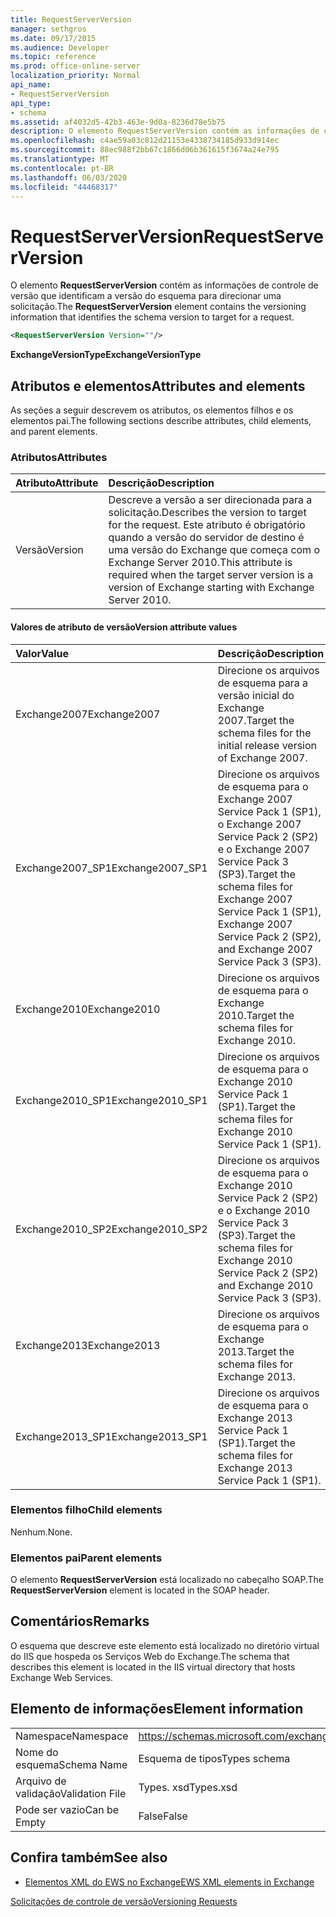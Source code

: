 ```yaml
---
title: RequestServerVersion
manager: sethgros
ms.date: 09/17/2015
ms.audience: Developer
ms.topic: reference
ms.prod: office-online-server
localization_priority: Normal
api_name:
- RequestServerVersion
api_type:
- schema
ms.assetid: af4032d5-42b3-463e-9d0a-8236d78e5b75
description: O elemento RequestServerVersion contém as informações de controle de versão que identificam a versão do esquema para direcionar uma solicitação.
ms.openlocfilehash: c4ae59a03c812d21153e4338734185d933d914ec
ms.sourcegitcommit: 88ec988f2bb67c1866d06b361615f3674a24e795
ms.translationtype: MT
ms.contentlocale: pt-BR
ms.lasthandoff: 06/03/2020
ms.locfileid: "44468317"
---
```

# <a name="requestserverversion"></a><span data-ttu-id="dbef3-103">RequestServerVersion</span><span class="sxs-lookup"><span data-stu-id="dbef3-103">RequestServerVersion</span></span>

<span data-ttu-id="dbef3-104">O elemento **RequestServerVersion** contém as informações de controle de versão que identificam a versão do esquema para direcionar uma solicitação.</span><span class="sxs-lookup"><span data-stu-id="dbef3-104">The **RequestServerVersion** element contains the versioning information that identifies the schema version to target for a request.</span></span> 
  
```XML
<RequestServerVersion Version=""/>
```

 <span data-ttu-id="dbef3-105">**ExchangeVersionType**</span><span class="sxs-lookup"><span data-stu-id="dbef3-105">**ExchangeVersionType**</span></span>
## <a name="attributes-and-elements"></a><span data-ttu-id="dbef3-106">Atributos e elementos</span><span class="sxs-lookup"><span data-stu-id="dbef3-106">Attributes and elements</span></span>

<span data-ttu-id="dbef3-107">As seções a seguir descrevem os atributos, os elementos filhos e os elementos pai.</span><span class="sxs-lookup"><span data-stu-id="dbef3-107">The following sections describe attributes, child elements, and parent elements.</span></span>
  
### <a name="attributes"></a><span data-ttu-id="dbef3-108">Atributos</span><span class="sxs-lookup"><span data-stu-id="dbef3-108">Attributes</span></span>

|<span data-ttu-id="dbef3-109">**Atributo**</span><span class="sxs-lookup"><span data-stu-id="dbef3-109">**Attribute**</span></span>|<span data-ttu-id="dbef3-110">**Descrição**</span><span class="sxs-lookup"><span data-stu-id="dbef3-110">**Description**</span></span>|
|:-----|:-----|
|<span data-ttu-id="dbef3-111">Versão</span><span class="sxs-lookup"><span data-stu-id="dbef3-111">Version</span></span>  <br/> |<span data-ttu-id="dbef3-112">Descreve a versão a ser direcionada para a solicitação.</span><span class="sxs-lookup"><span data-stu-id="dbef3-112">Describes the version to target for the request.</span></span> <span data-ttu-id="dbef3-113">Este atributo é obrigatório quando a versão do servidor de destino é uma versão do Exchange que começa com o Exchange Server 2010.</span><span class="sxs-lookup"><span data-stu-id="dbef3-113">This attribute is required when the target server version is a version of Exchange starting with Exchange Server 2010.</span></span>  <br/> |
   
#### <a name="version-attribute-values"></a><span data-ttu-id="dbef3-114">Valores de atributo de versão</span><span class="sxs-lookup"><span data-stu-id="dbef3-114">Version attribute values</span></span>

|<span data-ttu-id="dbef3-115">**Valor**</span><span class="sxs-lookup"><span data-stu-id="dbef3-115">**Value**</span></span>|<span data-ttu-id="dbef3-116">**Descrição**</span><span class="sxs-lookup"><span data-stu-id="dbef3-116">**Description**</span></span>|
|:-----|:-----|
|<span data-ttu-id="dbef3-117">Exchange2007</span><span class="sxs-lookup"><span data-stu-id="dbef3-117">Exchange2007</span></span>  <br/> |<span data-ttu-id="dbef3-118">Direcione os arquivos de esquema para a versão inicial do Exchange 2007.</span><span class="sxs-lookup"><span data-stu-id="dbef3-118">Target the schema files for the initial release version of Exchange 2007.</span></span>  <br/> |
|<span data-ttu-id="dbef3-119">Exchange2007_SP1</span><span class="sxs-lookup"><span data-stu-id="dbef3-119">Exchange2007_SP1</span></span>  <br/> |<span data-ttu-id="dbef3-120">Direcione os arquivos de esquema para o Exchange 2007 Service Pack 1 (SP1), o Exchange 2007 Service Pack 2 (SP2) e o Exchange 2007 Service Pack 3 (SP3).</span><span class="sxs-lookup"><span data-stu-id="dbef3-120">Target the schema files for Exchange 2007 Service Pack 1 (SP1), Exchange 2007 Service Pack 2 (SP2), and Exchange 2007 Service Pack 3 (SP3).</span></span>  <br/> |
|<span data-ttu-id="dbef3-121">Exchange2010</span><span class="sxs-lookup"><span data-stu-id="dbef3-121">Exchange2010</span></span>  <br/> |<span data-ttu-id="dbef3-122">Direcione os arquivos de esquema para o Exchange 2010.</span><span class="sxs-lookup"><span data-stu-id="dbef3-122">Target the schema files for Exchange 2010.</span></span>  <br/> |
|<span data-ttu-id="dbef3-123">Exchange2010_SP1</span><span class="sxs-lookup"><span data-stu-id="dbef3-123">Exchange2010_SP1</span></span>  <br/> |<span data-ttu-id="dbef3-124">Direcione os arquivos de esquema para o Exchange 2010 Service Pack 1 (SP1).</span><span class="sxs-lookup"><span data-stu-id="dbef3-124">Target the schema files for Exchange 2010 Service Pack 1 (SP1).</span></span>  <br/> |
|<span data-ttu-id="dbef3-125">Exchange2010_SP2</span><span class="sxs-lookup"><span data-stu-id="dbef3-125">Exchange2010_SP2</span></span>  <br/> |<span data-ttu-id="dbef3-126">Direcione os arquivos de esquema para o Exchange 2010 Service Pack 2 (SP2) e o Exchange 2010 Service Pack 3 (SP3).</span><span class="sxs-lookup"><span data-stu-id="dbef3-126">Target the schema files for Exchange 2010 Service Pack 2 (SP2) and Exchange 2010 Service Pack 3 (SP3).</span></span>  <br/> |
|<span data-ttu-id="dbef3-127">Exchange2013</span><span class="sxs-lookup"><span data-stu-id="dbef3-127">Exchange2013</span></span>  <br/> |<span data-ttu-id="dbef3-128">Direcione os arquivos de esquema para o Exchange 2013.</span><span class="sxs-lookup"><span data-stu-id="dbef3-128">Target the schema files for Exchange 2013.</span></span>  <br/> |
|<span data-ttu-id="dbef3-129">Exchange2013_SP1</span><span class="sxs-lookup"><span data-stu-id="dbef3-129">Exchange2013_SP1</span></span>  <br/> |<span data-ttu-id="dbef3-130">Direcione os arquivos de esquema para o Exchange 2013 Service Pack 1 (SP1).</span><span class="sxs-lookup"><span data-stu-id="dbef3-130">Target the schema files for Exchange 2013 Service Pack 1 (SP1).</span></span>  <br/> |
   
### <a name="child-elements"></a><span data-ttu-id="dbef3-131">Elementos filho</span><span class="sxs-lookup"><span data-stu-id="dbef3-131">Child elements</span></span>

<span data-ttu-id="dbef3-132">Nenhum.</span><span class="sxs-lookup"><span data-stu-id="dbef3-132">None.</span></span>
  
### <a name="parent-elements"></a><span data-ttu-id="dbef3-133">Elementos pai</span><span class="sxs-lookup"><span data-stu-id="dbef3-133">Parent elements</span></span>

<span data-ttu-id="dbef3-134">O elemento **RequestServerVersion** está localizado no cabeçalho SOAP.</span><span class="sxs-lookup"><span data-stu-id="dbef3-134">The **RequestServerVersion** element is located in the SOAP header.</span></span> 
  
## <a name="remarks"></a><span data-ttu-id="dbef3-135">Comentários</span><span class="sxs-lookup"><span data-stu-id="dbef3-135">Remarks</span></span>

<span data-ttu-id="dbef3-136">O esquema que descreve este elemento está localizado no diretório virtual do IIS que hospeda os Serviços Web do Exchange.</span><span class="sxs-lookup"><span data-stu-id="dbef3-136">The schema that describes this element is located in the IIS virtual directory that hosts Exchange Web Services.</span></span>
  
## <a name="element-information"></a><span data-ttu-id="dbef3-137">Elemento de informações</span><span class="sxs-lookup"><span data-stu-id="dbef3-137">Element information</span></span>

|||
|:-----|:-----|
|<span data-ttu-id="dbef3-138">Namespace</span><span class="sxs-lookup"><span data-stu-id="dbef3-138">Namespace</span></span>  <br/> |https://schemas.microsoft.com/exchange/services/2006/types  <br/> |
|<span data-ttu-id="dbef3-139">Nome do esquema</span><span class="sxs-lookup"><span data-stu-id="dbef3-139">Schema Name</span></span>  <br/> |<span data-ttu-id="dbef3-140">Esquema de tipos</span><span class="sxs-lookup"><span data-stu-id="dbef3-140">Types schema</span></span>  <br/> |
|<span data-ttu-id="dbef3-141">Arquivo de validação</span><span class="sxs-lookup"><span data-stu-id="dbef3-141">Validation File</span></span>  <br/> |<span data-ttu-id="dbef3-142">Types. xsd</span><span class="sxs-lookup"><span data-stu-id="dbef3-142">Types.xsd</span></span>  <br/> |
|<span data-ttu-id="dbef3-143">Pode ser vazio</span><span class="sxs-lookup"><span data-stu-id="dbef3-143">Can be Empty</span></span>  <br/> |<span data-ttu-id="dbef3-144">False</span><span class="sxs-lookup"><span data-stu-id="dbef3-144">False</span></span>  <br/> |
   
## <a name="see-also"></a><span data-ttu-id="dbef3-145">Confira também</span><span class="sxs-lookup"><span data-stu-id="dbef3-145">See also</span></span>



- [<span data-ttu-id="dbef3-146">Elementos XML do EWS no Exchange</span><span class="sxs-lookup"><span data-stu-id="dbef3-146">EWS XML elements in Exchange</span></span>](ews-xml-elements-in-exchange.md)


[<span data-ttu-id="dbef3-147">Solicitações de controle de versão</span><span class="sxs-lookup"><span data-stu-id="dbef3-147">Versioning Requests</span></span>](https://msdn.microsoft.com/library/76877b0a-d2e5-4c74-9295-7b445a41d46a%28Office.15%29.aspx)

